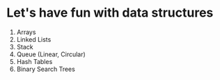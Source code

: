 # Let's have fun with data structures

1. Arrays
2. Linked Lists
3. Stack
4. Queue (Linear, Circular)
5. Hash Tables
6. Binary Search Trees
